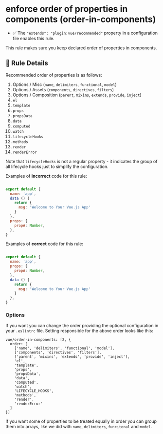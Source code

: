 # enforce order of properties in components (order-in-components)

- :white_check_mark: The `"extends": "plugin:vue/recommended"` property in a configuration file enables this rule.

This rule makes sure you keep declared order of properties in components.

## :book: Rule Details

Recommended order of properties is as follows:

1. Options / Misc (`name`, `delimiters`, `functional`, `model`)
2. Options / Assets (`components`, `directives`, `filters`)
3. Options / Composition (`parent`, `mixins`, `extends`, `provide`, `inject`)
4. `el`
5. `template`
6. `props`
7. `propsData`
8. `data`
9. `computed`
10. `watch`
11. `lifecycleHooks`
12. `methods`
13. `render`
14. `renderError`

Note that `lifecycleHooks` is not a regular property - it indicates the group of all lifecycle hooks just to simplify the configuration.

Examples of **incorrect** code for this rule:

```js

export default {
  name: 'app',
  data () {
    return {
      msg: 'Welcome to Your Vue.js App'
    }
  },
  props: {
    propA: Number,
  },
}

```

Examples of **correct** code for this rule:

```js

export default {
  name: 'app',
  props: {
    propA: Number,
  },
  data () {
    return {
      msg: 'Welcome to Your Vue.js App'
    }
  },
}

```

### Options

If you want you can change the order providing the optional configuration in your `.eslintrc` file. Setting responsible for the above order looks like this:

```
vue/order-in-components: [2, {
  order: [
    ['name', 'delimiters', 'functional', 'model'],
    ['components', 'directives', 'filters'],
    ['parent', 'mixins', 'extends', 'provide', 'inject'],
    'el',
    'template',
    'props',
    'propsData',
    'data',
    'computed',
    'watch',
    'LIFECYCLE_HOOKS',
    'methods',
    'render',
    'renderError'
  ]
}]
```

If you want some of properties to be treated equally in order you can group them into arrays, like we did with `name`, `delimiters`, `funcitonal` and `model`.
